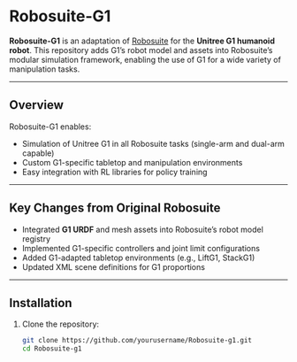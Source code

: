 # Robosuite-G1

**Robosuite-G1** is an adaptation of [Robosuite](https://github.com/ARISE-Initiative/robosuite) for the **Unitree G1 humanoid robot**.
This repository adds G1’s robot model and assets into Robosuite’s modular simulation framework, enabling the use of G1 for a wide variety of manipulation tasks.

---

## Overview

Robosuite-G1 enables:
- Simulation of Unitree G1 in all Robosuite tasks (single-arm and dual-arm capable)
- Custom G1-specific tabletop and manipulation environments
- Easy integration with RL libraries for policy training

---

## Key Changes from Original Robosuite
- Integrated **G1 URDF** and mesh assets into Robosuite’s robot model registry
- Implemented G1-specific controllers and joint limit configurations
- Added G1-adapted tabletop environments (e.g., LiftG1, StackG1)
- Updated XML scene definitions for G1 proportions

---

## Installation

1. Clone the repository:
   ```bash
   git clone https://github.com/yourusername/Robosuite-g1.git
   cd Robosuite-g1

